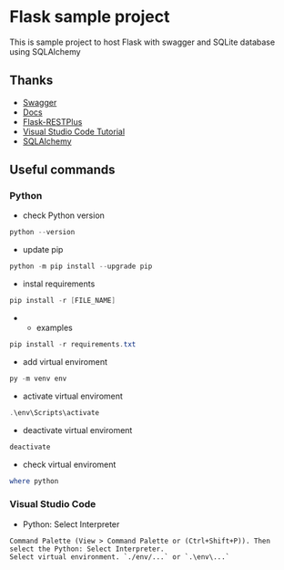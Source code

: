 # Flask sample project

This is sample project to host Flask with swagger and SQLite database using SQLAlchemy

## Thanks

- [Swagger]('https://swagger.io/tools/swagger-ui/')
- [Docs]('https://python101.readthedocs.io/pl/latest/webflask/')
- [Flask-RESTPlus]('https://flask-restplus.readthedocs.io/en/stable/quickstart.html#a-minimal-api')
- [Visual Studio Code Tutorial]('https://code.visualstudio.com/docs/python/tutorial-flask')
- [SQLAlchemy]('https://flask-sqlalchemy.palletsprojects.com/en/2.x/quickstart/#a-minimal-application')

## Useful commands

### Python

- check Python version

```powershell
python --version
```

- update pip

```powershell
python -m pip install --upgrade pip
```

- instal requirements

```powershell
pip install -r [FILE_NAME]
```

- - examples

```powershell
pip install -r requirements.txt
```

- add virtual enviroment

```powershell
py -m venv env
```

- activate virtual enviroment

```powershell
.\env\Scripts\activate
```

- deactivate virtual enviroment

```powershell
deactivate
```

- check virtual enviroment

```powershell
where python
```

### Visual Studio Code

- Python: Select Interpreter

```code
Command Palette (View > Command Palette or (Ctrl+Shift+P)). Then select the Python: Select Interpreter.
Select virtual environment. `./env/...` or `.\env\...`
```
